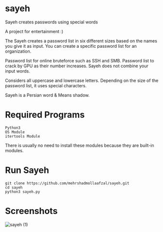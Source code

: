 # sayeh
Sayeh creates passwords using special words

A project for entertainment :)

The Sayeh creates a password list in six different sizes based on the names you give it as input.
You can create a specific password list for an organization.

Password list for online bruteforce such as SSH and SMB.
Password list to crack by GPU as their number increases.
Sayeh does not combine your input words.

Considers all uppercase and lowercase letters.
Depending on the size of the password list, it uses special characters.

Sayeh is a Persian word & Means shadow.


# Required Programs
```
Python3
OS Module
itertools Module
```
There is usually no need to install these modules because they are built-in modules.

# Run Sayeh
```
git clone https://github.com/mehrshadmollaafzal/sayeh.git
cd sayeh
python3 sayeh.py
```
# Screenshots
![sayeh (1)](https://user-images.githubusercontent.com/52595225/144073099-f11a48cc-5fd6-4b3a-bef6-aefacbecd8a8.gif)
